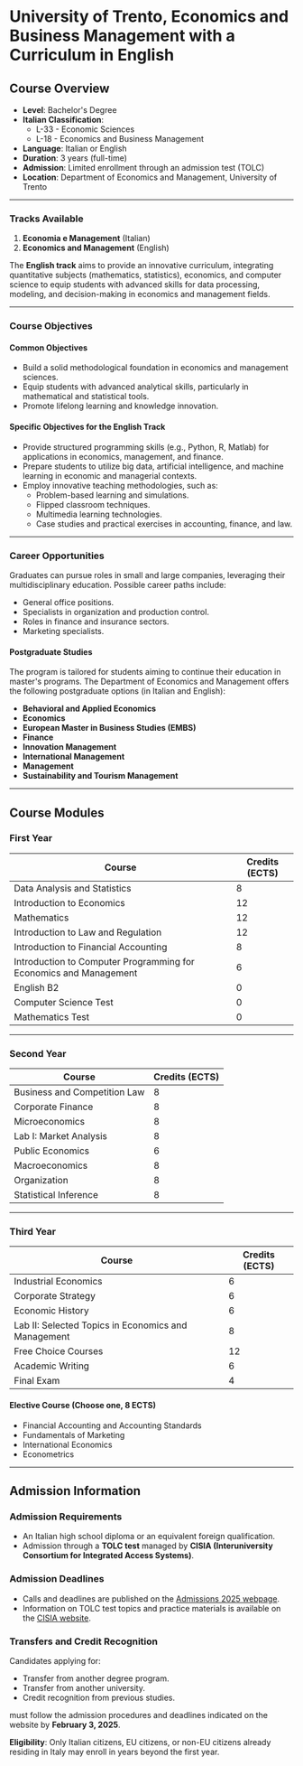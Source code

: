 # University of Trento, Economics and Business Management with a Curriculum in English

## Course Overview

- **Level**: Bachelor's Degree  
- **Italian Classification**:  
  - L-33 - Economic Sciences  
  - L-18 - Economics and Business Management  
- **Language**: Italian or English  
- **Duration**: 3 years (full-time)  
- **Admission**: Limited enrollment through an admission test (TOLC)  
- **Location**: Department of Economics and Management, University of Trento  

---

### Tracks Available  

1. **Economia e Management** (Italian)  
2. **Economics and Management** (English)  

The **English track** aims to provide an innovative curriculum, integrating quantitative subjects (mathematics, statistics), economics, and computer science to equip students with advanced skills for data processing, modeling, and decision-making in economics and management fields.

---

### Course Objectives  

#### Common Objectives  
- Build a solid methodological foundation in economics and management sciences.  
- Equip students with advanced analytical skills, particularly in mathematical and statistical tools.  
- Promote lifelong learning and knowledge innovation.  

#### Specific Objectives for the English Track  
- Provide structured programming skills (e.g., Python, R, Matlab) for applications in economics, management, and finance.  
- Prepare students to utilize big data, artificial intelligence, and machine learning in economic and managerial contexts.  
- Employ innovative teaching methodologies, such as:  
  - Problem-based learning and simulations.  
  - Flipped classroom techniques.  
  - Multimedia learning technologies.  
  - Case studies and practical exercises in accounting, finance, and law.  

---

### Career Opportunities  

Graduates can pursue roles in small and large companies, leveraging their multidisciplinary education. Possible career paths include:  
- General office positions.  
- Specialists in organization and production control.  
- Roles in finance and insurance sectors.  
- Marketing specialists.  

#### Postgraduate Studies  
The program is tailored for students aiming to continue their education in master's programs. The Department of Economics and Management offers the following postgraduate options (in Italian and English):  
- **Behavioral and Applied Economics**  
- **Economics**  
- **European Master in Business Studies (EMBS)**  
- **Finance**  
- **Innovation Management**  
- **International Management**  
- **Management**  
- **Sustainability and Tourism Management**  

---

## Course Modules

### **First Year**  
| **Course**                                    | **Credits (ECTS)** |  
|-----------------------------------------------|--------------------|  
| Data Analysis and Statistics                  | 8                  |  
| Introduction to Economics                     | 12                 |  
| Mathematics                                   | 12                 |  
| Introduction to Law and Regulation            | 12                 |  
| Introduction to Financial Accounting          | 8                  |  
| Introduction to Computer Programming for Economics and Management | 6          |  
| English B2                                    | 0                  |  
| Computer Science Test                         | 0                  |  
| Mathematics Test                              | 0                  |  

---

### **Second Year**  
| **Course**                                    | **Credits (ECTS)** |  
|-----------------------------------------------|--------------------|  
| Business and Competition Law                  | 8                  |  
| Corporate Finance                             | 8                  |  
| Microeconomics                                | 8                  |  
| Lab I: Market Analysis                        | 8                  |  
| Public Economics                              | 6                  |  
| Macroeconomics                                | 8                  |  
| Organization                                  | 8                  |  
| Statistical Inference                         | 8                  |  

---

### **Third Year**  
| **Course**                                    | **Credits (ECTS)** |  
|-----------------------------------------------|--------------------|  
| Industrial Economics                          | 6                  |  
| Corporate Strategy                            | 6                  |  
| Economic History                              | 6                  |  
| Lab II: Selected Topics in Economics and Management | 8              |  
| Free Choice Courses                           | 12                 |  
| Academic Writing                              | 6                  |  
| Final Exam                                    | 4                  |  

#### **Elective Course** (Choose one, 8 ECTS)  
- Financial Accounting and Accounting Standards  
- Fundamentals of Marketing  
- International Economics  
- Econometrics  

---

## Admission Information  

### Admission Requirements  
- An Italian high school diploma or an equivalent foreign qualification.  
- Admission through a **TOLC test** managed by **CISIA (Interuniversity Consortium for Integrated Access Systems)**.  

### Admission Deadlines  
- Calls and deadlines are published on the [Admissions 2025 webpage](#).  
- Information on TOLC test topics and practice materials is available on the [CISIA website](https://www.cisiaonline.it).  

### Transfers and Credit Recognition  
Candidates applying for:  
- Transfer from another degree program.  
- Transfer from another university.  
- Credit recognition from previous studies.  

must follow the admission procedures and deadlines indicated on the website by **February 3, 2025**.  

**Eligibility**: Only Italian citizens, EU citizens, or non-EU citizens already residing in Italy may enroll in years beyond the first year.  
